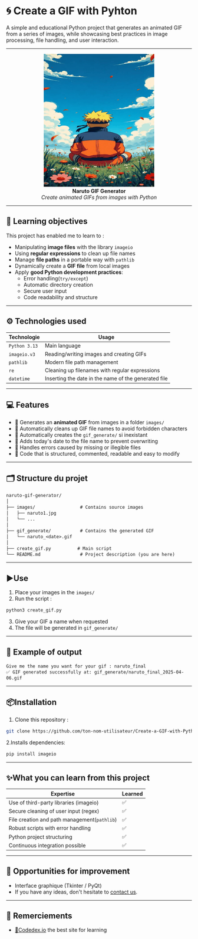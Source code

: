 # 🌀 Create a GIF with Pyhton

A simple and educational Python project that generates an animated GIF from a series of images, while showcasing best practices in image processing, file handling, and user interaction.

---
<p align="center">
  <img src="gif_generate/test_2025-04-06.gif" width="300" /><br>
  <strong>Naruto GIF Generator</strong><br>
  <em>Create animated GIFs from images with Python</em>
</p>

---

## 🎯 Learning objectives
This project has enabled me to learn to :

- Manipulating **image files** with the library `imageio`
- Using **regular expressions** to clean up file names
- Manage **file paths** in a portable way with `pathlib`
- Dynamically create a **GIF file** from local images
- Apply **good Python development practices**:
  - Error handling(`try/except`)
  - Automatic directory creation
  - Secure user input
  - Code readability and structure

---

## ⚙️ Technologies used

| Technologie | Usage |
|-------------|-------|
| `Python 3.13` | Main language |
| `imageio.v3` | Reading/writing images and creating GIFs |
| `pathlib` | Modern file path management |
| `re` | Cleaning up filenames with regular expressions |
| `datetime` | Inserting the date in the name of the generated file |

---

## 💻 Features

- 🔄 Generates an **animated GIF** from images in a folder `images/`
- 🧼 Automatically cleans up GIF file names to avoid forbidden characters
- 📁 Automatically creates the `gif_generate/` si inexistant
- 📅 Adds today's date to the file name to prevent overwriting
- 🔐 Handles errors caused by missing or illegible files
- 🧠 Code that is structured, commented, readable and easy to modify

---

## 🗂️ Structure du projet

```
naruto-gif-generator/
│
├── images/                 # Contains source images
│   ├── naruto1.jpg
│   └── ...
│
├── gif_generate/           # Contains the generated GIF
│   └── naruto_<date>.gif
│
├── create_gif.py          # Main script
└── README.md               # Project description (you are here)
```

---

## ▶️Use

1. Place your images in the `images/`
2. Run the script :

```bash
python3 create_gif.py
```

3. Give your GIF a name when requested
4. The file will be generated in `gif_generate/`

---

## 🧪 Example of output

```
Give me the name you want for your gif : naruto_final
✅ GIF generated successfully at: gif_generate/naruto_final_2025-04-06.gif
```

---

## 📦Installation

1. Clone this repository :

```bash
git clone https://github.com/ton-nom-utilisateur/Create-a-GIF-with-Python.git
```

2.Installs dependencies:

```bash
pip install imageio
```

---

## ✨What you can learn from this project
| Expertise | Learned |
|------------|---------|
| Use of third-party libraries (imageio) | ✅ |
| Secure cleaning of user input (regex) | ✅ |
| File creation and path management(`pathlib`) | ✅ |
| Robust scripts with error handling | ✅ |
| Python project structuring | ✅ |
| Continuous integration possible | ✅ |

---

## 🔄 Opportunities for improvement

- Interface graphique (Tkinter / PyQt)
- If you have any ideas, don't hesitate to [contact us](https://github.com/LaudeDignus/Create-a-GIF-with-Python/discussions/1).

---

## 🙌 Remerciements

- [🔗Codedex.io](https://www.codedex.io) the best site for learning
